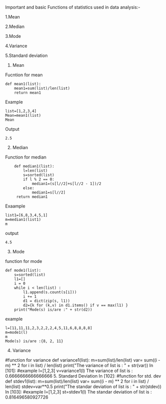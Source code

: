 Important and basic Functions of statistics used in data analysis:-

1.Mean

2.Median

3.Mode

4.Variance

5.Standard deviation


1. Mean

Fucntion for mean 

    def mean1(list):
        mean1=sum(list)/len(list)
        return mean1
    
Example

    list=[1,2,3,4]
    Mean=mean1(list)
    Mean
Output

    2.5
        
2. Median

Function for median

        def median1(list):
            l=len(list)
            s=sorted(list)
            if l % 2 == 0:
                median1=(s[l//2]+s[l//2 - 1])/2
            else:
                median1=s[l//2]
         return median1
Exaample

    list1=[6,8,3,4,5,1]
    m=median1(list1)
    m

output

    4.5
    
3. Mode

function for mode

    def mode1(list):
        s=sorted(list)
        l1=[]
        i = 0
        while i < len(list) : 
            l1.append(s.count(s[i])) 
            i += 1
            d1 = dict(zip(s, l1)) 
            d2={k for (k,v) in d1.items() if v == max(l1) } 
        print("Mode(s) is/are :" + str(d2))

example

    l=[11,11,11,2,3,2,2,2,4,5,11,6,8,8,8,8]
    m=mode1(l)
    m
    Mode(s) is/are :{8, 2, 11}

4. Variance

#function for variance
def variance1(list):
    m=sum(list)/len(list)
    var= sum((i - m) ** 2 for i in list) / len(list) 
    print("The variance of list is : " + str(var))
In [101]:
#example
l=[1,2,3]
v=variance1(l)
The variance of list is : 0.6666666666666666
5. Standard Deviation
In [102]:
#function for std. dev
def stdev1(list):
    m=sum(list)/len(list)
    var= sum((i - m) ** 2 for i in list) / len(list) 
    stdev=var**0.5
    print("The standar deviation  of list is : " + str(stdev))
In [103]:
#example
l=[1,2,3]
st=stdev1(l)
The standar deviation  of list is : 0.816496580927726
